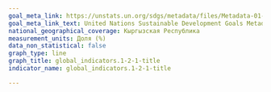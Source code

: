 ```yaml
---
goal_meta_link: https://unstats.un.org/sdgs/metadata/files/Metadata-01-02-01.pdf
goal_meta_link_text: United Nations Sustainable Development Goals Metadata (PDF 98.2 KB)
national_geographical_coverage: Кыргызская Республика
measurement_units: Доля (%)
data_non_statistical: false
graph_type: line
graph_title: global_indicators.1-2-1-title
indicator_name: global_indicators.1-2-1-title

---
```

